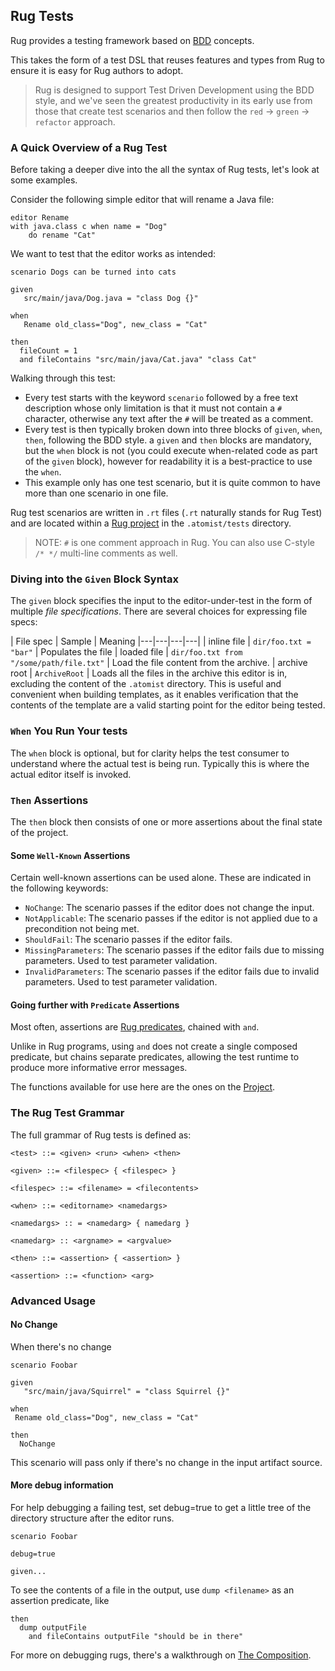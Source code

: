 ## Rug Tests

Rug provides a testing framework based on [BDD](https://en.wikipedia.org/wiki/Behavior-driven_development) concepts.

This takes the form of a test DSL that reuses features and types from Rug to ensure it is easy for Rug authors to adopt.

> Rug is designed to support Test Driven Development using the BDD style, and we've seen the greatest productivity in its early use from those that create test scenarios and then follow the `red` -> `green` -> `refactor` approach.

### A Quick Overview of a Rug Test

Before taking a deeper dive into the all the syntax of Rug tests, let's look at some examples.

Consider the following simple editor that will rename a Java file:

```rug
editor Rename
with java.class c when name = "Dog"
	do rename "Cat"
```
We want to test that the editor works as intended:

<!--TBD How do we display this with line numbers? Or even better can we link to this sample as a Koan and embed the code from there? -->

```rug
scenario Dogs can be turned into cats

given
   src/main/java/Dog.java = "class Dog {}"

when
   Rename old_class="Dog", new_class = "Cat"

then
  fileCount = 1
  and fileContains "src/main/java/Cat.java" "class Cat"
```

Walking through this test:

* Every test starts with the keyword `scenario` followed by a free text description whose only limitation is that it must not contain a `#` character, otherwise any text after the `#` will be treated as a comment.
* Every test is then typically broken down into three blocks of `given`, `when`, `then`, following the BDD style. a `given` and `then` blocks are mandatory, but the `when` block is not (you could execute when-related code as part of the `given` block), however for readability it is a best-practice to use the `when`.
* This example only has one test scenario, but it is quite common to have more than one scenario in one file.

Rug test scenarios are written in `.rt` files (`.rt` naturally stands for Rug Test) and are located within a [Rug project](/rug/rug-archive.md) in the `.atomist/tests` directory.

> NOTE: `#` is one comment approach in Rug. You can also use C-style `/* */` multi-line comments as well.


### Diving into the `Given` Block Syntax

The `given` block specifies the input to the editor-under-test in the form of multiple *file specifications*. There are several choices for expressing file specs:

|  File spec |  Sample | Meaning
|---|---|---|---|
| inline file | `dir/foo.txt = "bar"` | Populates the file |
loaded file | `dir/foo.txt from "/some/path/file.txt"` | Load the file content from the archive.
| archive root | `ArchiveRoot` | Loads all the files in the archive this editor is in, excluding the content of the `.atomist` directory. This is useful and convenient when building templates, as it enables verification that the contents of the template are a valid starting point for the editor being tested.

### `When` You Run Your tests

The `when` block is optional, but for clarity helps the test consumer to understand where the actual test is being run. Typically this is where the actual editor itself is invoked.

### `Then` Assertions

The `then` block then consists of one or more assertions about the final state of the project.

#### Some `Well-Known` Assertions

Certain well-known assertions can be used alone. These are indicated in the following keywords:

* `NoChange`: The scenario passes if the editor does not change the input.
* `NotApplicable`: The scenario passes if the editor is not applied due to a precondition not being met.
* `ShouldFail`: The scenario passes if the editor fails.
* `MissingParameters`: The scenario passes if the editor fails due to missing parameters. Used to test parameter validation.
* `InvalidParameters`: The scenario passes if the editor fails due to invalid parameters. Used to test parameter validation.

#### Going further with `Predicate` Assertions

Most often, assertions are [Rug predicates](rug-predicates.md), chained with `and`.

Unlike in Rug programs, using `and` does not create a single composed predicate, but chains separate predicates, allowing the test runtime to produce more informative error messages.

The functions available for use here are the ones on the [Project](types/rug-core-types-project.md).

### The Rug Test Grammar

The full grammar of Rug tests is defined as:

```
<test> ::= <given> <run> <when> <then>

<given> ::= <filespec> { <filespec> }

<filespec> ::= <filename> = <filecontents>

<when> ::= <editorname> <namedargs>

<namedargs> :: = <namedarg> { namedarg }

<namedarg> :: <argname> = <argvalue>

<then> ::= <assertion> { <assertion> }

<assertion> ::= <function> <arg>

```

### Advanced Usage

#### No Change

When there's no change

```rug
scenario Foobar

given
   "src/main/java/Squirrel" = "class Squirrel {}"

when
 Rename old_class="Dog", new_class = "Cat"

then
  NoChange
```

This scenario will pass only if there's no change in the input artifact source.

#### More debug information

For help debugging a failing test, set debug=true to get a little tree of the directory structure after the editor runs.

```rug
scenario Foobar

debug=true

given...
```

To see the contents of a file in the output, use `dump <filename>` as an assertion predicate, like

```rug
then
  dump outputFile
	and fileContains outputFile "should be in there"
```

For more on debugging rugs, there's a walkthrough on [The Composition](https://medium.com/the-composition/dumping-your-rug-with-rug-tests-7ec191aa713e#.ccndpk66i).
